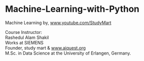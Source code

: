 # Machine-Learning-with-Python
Machine Learning by, www.youtube.com/StudyMart

Course Instructor: <br>
Rashedul Alam Shakil <br>
Works at SIEMENS <br>
Founder, study mart & www.aiquest.org  <br>
M.Sc. in Data Science at the University of Erlangen, Germany. <br>

